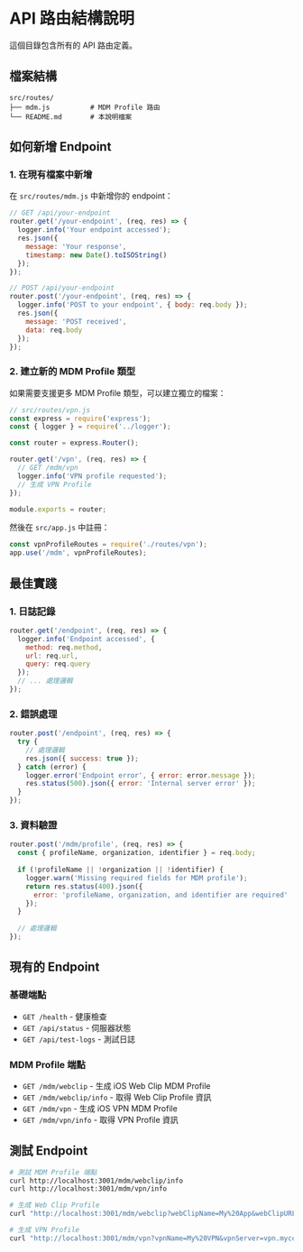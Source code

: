 # API 路由結構說明

這個目錄包含所有的 API 路由定義。

## 檔案結構

```
src/routes/
├── mdm.js          # MDM Profile 路由
└── README.md       # 本說明檔案
```

## 如何新增 Endpoint

### 1. 在現有檔案中新增

在 `src/routes/mdm.js` 中新增你的 endpoint：

```javascript
// GET /api/your-endpoint
router.get('/your-endpoint', (req, res) => {
  logger.info('Your endpoint accessed');
  res.json({
    message: 'Your response',
    timestamp: new Date().toISOString()
  });
});

// POST /api/your-endpoint
router.post('/your-endpoint', (req, res) => {
  logger.info('POST to your endpoint', { body: req.body });
  res.json({
    message: 'POST received',
    data: req.body
  });
});
```

### 2. 建立新的 MDM Profile 類型

如果需要支援更多 MDM Profile 類型，可以建立獨立的檔案：

```javascript
// src/routes/vpn.js
const express = require('express');
const { logger } = require('../logger');

const router = express.Router();

router.get('/vpn', (req, res) => {
  // GET /mdm/vpn
  logger.info('VPN profile requested');
  // 生成 VPN Profile
});

module.exports = router;
```

然後在 `src/app.js` 中註冊：

```javascript
const vpnProfileRoutes = require('./routes/vpn');
app.use('/mdm', vpnProfileRoutes);
```

## 最佳實踐

### 1. 日誌記錄
```javascript
router.get('/endpoint', (req, res) => {
  logger.info('Endpoint accessed', { 
    method: req.method, 
    url: req.url,
    query: req.query 
  });
  // ... 處理邏輯
});
```

### 2. 錯誤處理
```javascript
router.post('/endpoint', (req, res) => {
  try {
    // 處理邏輯
    res.json({ success: true });
  } catch (error) {
    logger.error('Endpoint error', { error: error.message });
    res.status(500).json({ error: 'Internal server error' });
  }
});
```

### 3. 資料驗證
```javascript
router.post('/mdm/profile', (req, res) => {
  const { profileName, organization, identifier } = req.body;
  
  if (!profileName || !organization || !identifier) {
    logger.warn('Missing required fields for MDM profile');
    return res.status(400).json({
      error: 'profileName, organization, and identifier are required'
    });
  }
  
  // 處理邏輯
});
```

## 現有的 Endpoint

### 基礎端點
- `GET /health` - 健康檢查
- `GET /api/status` - 伺服器狀態
- `GET /api/test-logs` - 測試日誌

### MDM Profile 端點
- `GET /mdm/webclip` - 生成 iOS Web Clip MDM Profile
- `GET /mdm/webclip/info` - 取得 Web Clip Profile 資訊
- `GET /mdm/vpn` - 生成 iOS VPN MDM Profile
- `GET /mdm/vpn/info` - 取得 VPN Profile 資訊

## 測試 Endpoint

```bash
# 測試 MDM Profile 端點
curl http://localhost:3001/mdm/webclip/info
curl http://localhost:3001/mdm/vpn/info

# 生成 Web Clip Profile
curl "http://localhost:3001/mdm/webclip?webClipName=My%20App&webClipURL=https://myapp.com&organization=My%20Company" -o profile.mobileconfig

# 生成 VPN Profile
curl "http://localhost:3001/mdm/vpn?vpnName=My%20VPN&vpnServer=vpn.mycompany.com&organization=My%20Company" -o vpn.mobileconfig
``` 